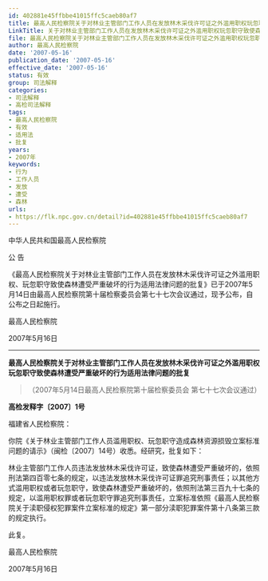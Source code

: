 ```yaml
---
id: 402881e45ffbbe41015ffc5caeb80af7
title: 最高人民检察院关于对林业主管部门工作人员在发放林木采伐许可证之外滥用职权玩忽职守致使森林遭受严重破坏的行为适用法律问题的批复
LinkTitle: 关于对林业主管部门工作人员在发放林木采伐许可证之外滥用职权玩忽职守致使森林遭受严重破坏的行为适用法律问题的批复
file: 最高人民检察院关于对林业主管部门工作人员在发放林木采伐许可证之外滥用职权玩忽职守致使森林遭受严重破坏的行为适用法律问题的批复_2007051_402881e45ffbbe41015ffc5caeb80af7.docx
author: 最高人民检察院
date: '2007-05-16'
publication_date: '2007-05-16'
effective_date: '2007-05-16'
status: 有效
group: 司法解释
categories:
- 司法解释
- 高检司法解释
tags:
- 最高人民检察院
- 有效
- 适用法
- 批复
years:
- 2007年
keywords:
- 行为
- 工作人员
- 发放
- 遭受
- 森林
urls:
- https://flk.npc.gov.cn/detail?id=402881e45ffbbe41015ffc5caeb80af7
---
```


中华人民共和国最高人民检察院

公 告

《最高人民检察院关于对林业主管部门工作人员在发放林木采伐许可证之外滥用职权、玩忽职守致使森林遭受严重破坏的行为适用法律问题的批复》已于2007年5月14日由最高人民检察院第十届检察委员会第七十七次会议通过，现予公布，自公布之日起施行。

最高人民检察院

2007年5月16日

---

**最高人民检察院关于对林业主管部门工作人员在发放林木采伐许可证之外滥用职权玩忽职守致使森林遭受严重破坏的行为适用法律问题的批复**

> （2007年5月14日最高人民检察院第十届检察委员会
> 第七十七次会议通过）

**高检发释字〔2007〕1号**

福建省人民检察院：

你院《关于林业主管部门工作人员滥用职权、玩忽职守造成森林资源损毁立案标准问题的请示》（闽检〔2007〕14号）收悉。经研究，批复如下：

林业主管部门工作人员违法发放林木采伐许可证，致使森林遭受严重破坏的，依照刑法第四百零七条的规定，以违法发放林木采伐许可证罪追究刑事责任；以其他方式滥用职权或者玩忽职守，致使森林遭受严重破坏的，依照刑法第三百九十七条的规定，以滥用职权罪或者玩忽职守罪追究刑事责任，立案标准依照《最高人民检察院关于渎职侵权犯罪案件立案标准的规定》第一部分渎职犯罪案件第十八条第三款的规定执行。

此复。

最高人民检察院

2007年5月16日
